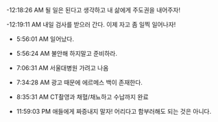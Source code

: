 
-12:18:26 AM 될 일은 된다고 생각하고 내 삶에게 주도권을 내어주자!

-12:19:11 AM 내일 검사를 받으러 간다. 이제 자고 좀 일찍 일어나자!

- 5:56:01 AM 일어났다.

- 5:56:24 AM 불안해 하지말고 준비하라.

- 7:06:31 AM 서울대병원 가려고 나옴

- 7:34:28 AM 광고 때문에 에르메스 백이 존재한다.

- 8:35:31 AM CT촬영과 채혈/채뇨하고 수납까지 완료

- 11:59:03 PM 애들에게 짜증내지 말자! 어리다고 함부러해도 되는 것은 아니다.